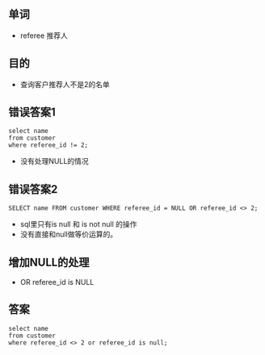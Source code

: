 ## 单词
+ referee 推荐人

## 目的
+ 查询客户推荐人不是2的名单

## 错误答案1
```
select name
from customer
where referee_id != 2;
```
+ 没有处理NULL的情况

## 错误答案2
```
SELECT name FROM customer WHERE referee_id = NULL OR referee_id <> 2;
```
+ sql里只有is null 和 is not null 的操作
+ 没有直接和null做等价运算的。

## 增加NULL的处理
+ OR referee_id is NULL

## 答案
```
select name
from customer
where referee_id <> 2 or referee_id is null;
```
